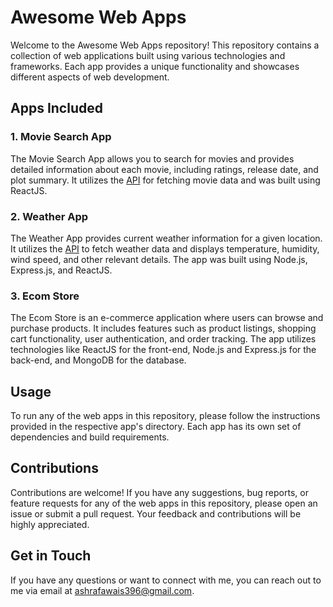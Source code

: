 # Awesome Web Apps

Welcome to the Awesome Web Apps repository! This repository contains a collection of web applications built using various technologies and frameworks. Each app provides a unique functionality and showcases different aspects of web development.

## Apps Included

### 1. Movie Search App
The Movie Search App allows you to search for movies and provides detailed information about each movie, including ratings, release date, and plot summary. It utilizes the [API](https://www.IMDB.com) for fetching movie data and was built using ReactJS.

### 2. Weather App
The Weather App provides current weather information for a given location. It utilizes the [API](https://www.openweathermap.com) to fetch weather data and displays temperature, humidity, wind speed, and other relevant details. The app was built using Node.js, Express.js, and ReactJS.

### 3. Ecom Store
The Ecom Store is an e-commerce application where users can browse and purchase products. It includes features such as product listings, shopping cart functionality, user authentication, and order tracking. The app utilizes technologies like ReactJS for the front-end, Node.js and Express.js for the back-end, and MongoDB for the database.

## Usage
To run any of the web apps in this repository, please follow the instructions provided in the respective app's directory. Each app has its own set of dependencies and build requirements.

## Contributions
Contributions are welcome! If you have any suggestions, bug reports, or feature requests for any of the web apps in this repository, please open an issue or submit a pull request. Your feedback and contributions will be highly appreciated.

## Get in Touch
If you have any questions or want to connect with me, you can reach out to me via email at ashrafawais396@gmail.com.
